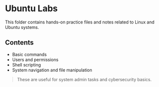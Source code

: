 # Ubuntu Labs

This folder contains hands-on practice files and notes related to Linux and Ubuntu systems.

## Contents
- Basic commands
- Users and permissions
- Shell scripting
- System navigation and file manipulation

> These are useful for system admin tasks and cybersecurity basics.
